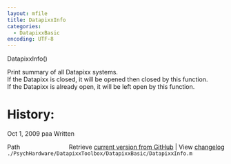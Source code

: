 ```yaml
---
layout: mfile
title: DatapixxInfo
categories:
  - DatapixxBasic
encoding: UTF-8
---
```


DatapixxInfo()  

Print summary of all Datapixx systems.  
If the Datapixx is closed, it will be opened then closed by this function.  
If the Datapixx is already open, it will be left open by this function.  

# History:  

Oct 1, 2009  paa     Written  


<div class="code_header" style="text-align:right;">
  <span style="float:left;">Path&nbsp;&nbsp;</span> <span class="counter">Retrieve <a href=
  "https://raw.github.com/Psychtoolbox-3/Psychtoolbox-3/beta/./PsychHardware/DatapixxToolbox/DatapixxBasic/DatapixxInfo.m">current version from GitHub</a> | View <a href=
  "https://github.com/Psychtoolbox-3/Psychtoolbox-3/commits/beta/./PsychHardware/DatapixxToolbox/DatapixxBasic/DatapixxInfo.m">changelog</a></span>
</div>
<div class="code">
  <code>./PsychHardware/DatapixxToolbox/DatapixxBasic/DatapixxInfo.m</code>
</div>
